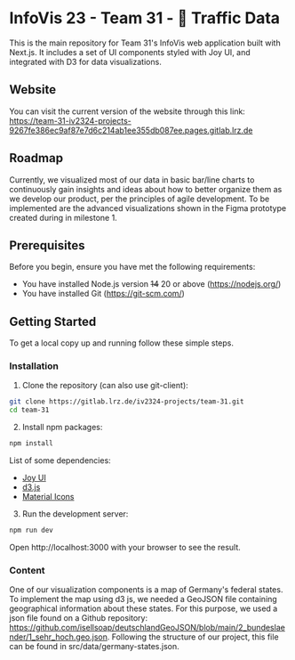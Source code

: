 # InfoVis 23 - Team 31 - 🚗 Traffic Data

This is the main repository for Team 31's InfoVis web application built with Next.js. It includes a set of UI components styled with Joy UI, and integrated with D3 for data visualizations.

## Website
You can visit the current version of the website through this link: https://team-31-iv2324-projects-9267fe386ec9af87e7d6c214ab1ee355db087ee.pages.gitlab.lrz.de

## Roadmap
Currently, we visualized most of our data in basic bar/line charts to continuously gain insights and ideas about how to better organize them as we develop our product,
per the principles of agile development.
To be implemented are the advanced visualizations shown in the Figma prototype created during in milestone 1.

## Prerequisites

Before you begin, ensure you have met the following requirements:

- You have installed Node.js version ~~14~~ 20 or above (https://nodejs.org/)
- You have installed Git (https://git-scm.com/)

## Getting Started

To get a local copy up and running follow these simple steps.

### Installation

1. Clone the repository (can also use git-client):
```bash
git clone https://gitlab.lrz.de/iv2324-projects/team-31.git
cd team-31
```
2. Install npm packages:
```bash
npm install 
```
List of some dependencies:
- [Joy UI](https://mui.com/joy-ui/getting-started/installation/)
- [d3.js](https://d3js.org/getting-started)
- [Material Icons](https://mui.com/material-ui/material-icons/)
3. Run the development server:
```bash
npm run dev
```
Open http://localhost:3000 with your browser to see the result.

### Content

One of our visualization components is a map of Germany's federal states. To implement the map using d3 js, we needed a GeoJSON file
containing geographical information about these states. For this purpose, we used a json file found on a Github repository: https://github.com/isellsoap/deutschlandGeoJSON/blob/main/2_bundeslaender/1_sehr_hoch.geo.json. Following the structure of our project, this
file can be found in src/data/germany-states.json.
